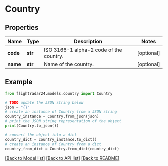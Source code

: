 # Country


## Properties

Name | Type | Description | Notes
------------ | ------------- | ------------- | -------------
**code** | **str** | ISO 3166-1 alpha-2 code of the country. | [optional] 
**name** | **str** | Name of the country. | [optional] 

## Example

```python
from flightradar24.models.country import Country

# TODO update the JSON string below
json = "{}"
# create an instance of Country from a JSON string
country_instance = Country.from_json(json)
# print the JSON string representation of the object
print(Country.to_json())

# convert the object into a dict
country_dict = country_instance.to_dict()
# create an instance of Country from a dict
country_from_dict = Country.from_dict(country_dict)
```
[[Back to Model list]](../README.md#documentation-for-models) [[Back to API list]](../README.md#documentation-for-api-endpoints) [[Back to README]](../README.md)


